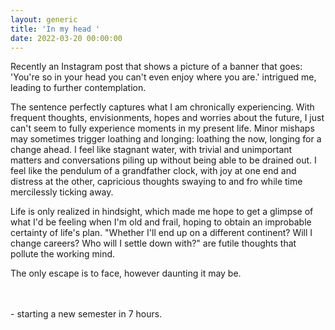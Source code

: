 ```yaml
---
layout: generic
title: 'In my head '
date: 2022-03-20 00:00:00
---
```

Recently an Instagram post that shows a picture of a banner that goes: 'You're so in your head you can't even enjoy where you are.' intrigued me, leading to further contemplation.

The sentence perfectly captures what I am chronically experiencing. With frequent thoughts, envisionments, hopes and worries about the future, I just can't seem to fully experience moments in my present life. Minor mishaps may sometimes trigger loathing and longing: loathing the now, longing for a change ahead. I feel like stagnant water, with trivial and unimportant matters and conversations piling up without being able to be drained out. I feel like the pendulum of a grandfather clock, with joy at one end and distress at the other, capricious thoughts swaying to and fro while time mercilessly ticking away.&nbsp;

Life is only realized in hindsight, which made me hope to get a glimpse of what I'd be feeling when I'm old and frail, hoping to obtain an improbable certainty of life's plan. "Whether I'll end up on a different continent? Will I change careers? Who will I settle down with?" are futile thoughts that pollute the working mind.&nbsp;

The only escape is to face, however daunting it may be. &nbsp;<br><br>&nbsp;

\- starting a new semester in 7 hours.&nbsp;
